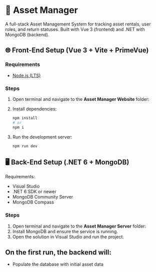 # 🧾 Asset Manager

A full-stack Asset Management System for tracking asset rentals, user roles, and return statuses. Built with Vue 3 (frontend) and .NET with MongoDB (backend).

## 🌐 Front-End Setup (Vue 3 + Vite + PrimeVue)

### Requirements
- [Node.js (LTS)](https://nodejs.org/en/download)

### Steps
1. Open terminal and navigate to the **Asset Manager Website** folder:

2. Install dependencies:
    ```bash
    npm install
    # or
    npm i

3. Run the development server:
    ```bash
    npm run dev

## 🖥️ Back-End Setup (.NET 6 + MongoDB)
Requirements:

- Visual Studio
- .NET 6 SDK or newer
- MongoDB Community Server
- MongoDB Compass 

### Steps
1. Open terminal and navigate to the **Asset Manager Server** folder:
2. Install MongoDB and ensure the service is running.
3. Open the solution in Visual Studio and run the project.

## On the first run, the backend will:
- Populate the database with initial asset data
